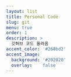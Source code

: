 ```yaml
---
layout: list
title: Personal Code
slug: git
menu: true
order: 1
description: >
  깃허브 코드 올라옴
accent_color: '#268bd2'
accent_image:
  background: '#202020'
  overlay:    false
---
```

